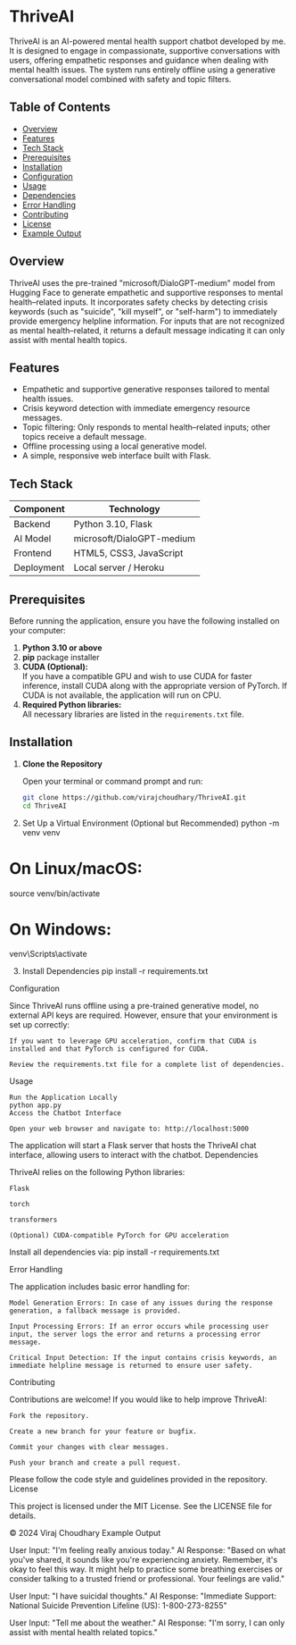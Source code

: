 # ThriveAI

ThriveAI is an AI-powered mental health support chatbot developed by me. It is designed to engage in compassionate, supportive conversations with users, offering empathetic responses and guidance when dealing with mental health issues. The system runs entirely offline using a generative conversational model combined with safety and topic filters.

## Table of Contents

- [Overview](#overview)
- [Features](#features)
- [Tech Stack](#tech-stack)
- [Prerequisites](#prerequisites)
- [Installation](#installation)
- [Configuration](#configuration)
- [Usage](#usage)
- [Dependencies](#dependencies)
- [Error Handling](#error-handling)
- [Contributing](#contributing)
- [License](#license)
- [Example Output](#example-output)

## Overview

ThriveAI uses the pre-trained "microsoft/DialoGPT-medium" model from Hugging Face to generate empathetic and supportive responses to mental health–related inputs. It incorporates safety checks by detecting crisis keywords (such as "suicide", "kill myself", or "self-harm") to immediately provide emergency helpline information. For inputs that are not recognized as mental health–related, it returns a default message indicating it can only assist with mental health topics.

## Features

- Empathetic and supportive generative responses tailored to mental health issues.
- Crisis keyword detection with immediate emergency resource messages.
- Topic filtering: Only responds to mental health–related inputs; other topics receive a default message.
- Offline processing using a local generative model.
- A simple, responsive web interface built with Flask.

## Tech Stack

| Component       | Technology                         |
|-----------------|------------------------------------|
| Backend         | Python 3.10, Flask                 |
| AI Model        | microsoft/DialoGPT-medium          |
| Frontend        | HTML5, CSS3, JavaScript            |
| Deployment      | Local server / Heroku              |

## Prerequisites

Before running the application, ensure you have the following installed on your computer:

1. **Python 3.10 or above**
2. **pip** package installer
3. **CUDA (Optional):**  
   If you have a compatible GPU and wish to use CUDA for faster inference, install CUDA along with the appropriate version of PyTorch. If CUDA is not available, the application will run on CPU.
4. **Required Python libraries:**  
   All necessary libraries are listed in the `requirements.txt` file.

## Installation

1. **Clone the Repository**

   Open your terminal or command prompt and run:
   ```bash
   git clone https://github.com/virajchoudhary/ThriveAI.git
   cd ThriveAI
2. Set Up a Virtual Environment (Optional but Recommended)
   python -m venv venv
# On Linux/macOS:
source venv/bin/activate
# On Windows:
venv\Scripts\activate

3. Install Dependencies
   pip install -r requirements.txt

Configuration

Since ThriveAI runs offline using a pre-trained generative model, no external API keys are required. However, ensure that your environment is set up correctly:

    If you want to leverage GPU acceleration, confirm that CUDA is installed and that PyTorch is configured for CUDA.

    Review the requirements.txt file for a complete list of dependencies.

Usage

    Run the Application Locally
    python app.py
    Access the Chatbot Interface

    Open your web browser and navigate to: http://localhost:5000

The application will start a Flask server that hosts the ThriveAI chat interface, allowing users to interact with the chatbot.
Dependencies

ThriveAI relies on the following Python libraries:

    Flask

    torch

    transformers

    (Optional) CUDA-compatible PyTorch for GPU acceleration

Install all dependencies via:
pip install -r requirements.txt

Error Handling

The application includes basic error handling for:

    Model Generation Errors: In case of any issues during the response generation, a fallback message is provided.

    Input Processing Errors: If an error occurs while processing user input, the server logs the error and returns a processing error message.

    Critical Input Detection: If the input contains crisis keywords, an immediate helpline message is returned to ensure user safety.

Contributing

Contributions are welcome! If you would like to help improve ThriveAI:

    Fork the repository.

    Create a new branch for your feature or bugfix.

    Commit your changes with clear messages.

    Push your branch and create a pull request.

Please follow the code style and guidelines provided in the repository.
License

This project is licensed under the MIT License. See the LICENSE file for details.

© 2024 Viraj Choudhary
Example Output

User Input: "I'm feeling really anxious today."
AI Response:
"Based on what you've shared, it sounds like you're experiencing anxiety. Remember, it's okay to feel this way. It might help to practice some breathing exercises or consider talking to a trusted friend or professional. Your feelings are valid."

User Input: "I have suicidal thoughts."
AI Response:
"Immediate Support: National Suicide Prevention Lifeline (US): 1-800-273-8255"

User Input: "Tell me about the weather."
AI Response:
"I'm sorry, I can only assist with mental health related topics."

